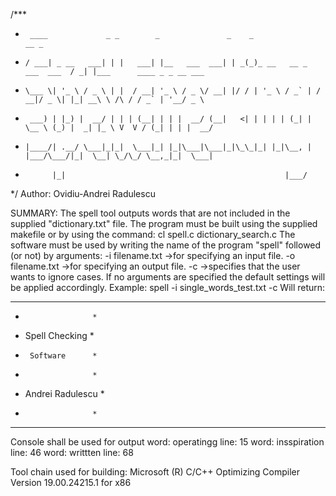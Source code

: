 /***
 *      ____             _ _        _               _    _                          __ _                          
 *     / ___| _ __   ___| | |   ___| |__   ___  ___| | _(_)_ __   __ _   ___  ___  / _| |___      ____ _ _ __ ___ 
 *     \___ \| '_ \ / _ \ | |  / __| '_ \ / _ \/ __| |/ / | '_ \ / _` | / __|/ _ \| |_| __\ \ /\ / / _` | '__/ _ \
 *      ___) | |_) |  __/ | | | (__| | | |  __/ (__|   <| | | | | (_| | \__ \ (_) |  _| |_ \ V  V / (_| | | |  __/
 *     |____/| .__/ \___|_|_|  \___|_| |_|\___|\___|_|\_\_|_| |_|\__, | |___/\___/|_|  \__| \_/\_/ \__,_|_|  \___|
 *           |_|                                                 |___/                                            
 */
 Author: Ovidiu-Andrei Radulescu
 
 SUMMARY:
 The spell tool outputs words that are not included in the supplied "dictionary.txt" file.
 The program must be built using the supplied makefile or by using the command: cl spell.c dictionary_search.c
 The software must be used by writing the name of the program "spell" followed (or not) by arguments:
 -i filename.txt ->for specifying an input file.
 -o filename.txt ->for specifying an output file.
 -c ->specifies that the user wants to ignore cases.
 If no arguments are specified the default settings will be applied accordingly.
 Example:
 spell -i single_words_test.txt -c
 Will return:
 **********************
 *                    *
 *   Spell Checking   *
 *      Software      *
 *                    *
 *  Andrei Radulescu  *
 *                    *
 **********************

 Console shall be used for output
 word: operatingg               line: 15
 word: insspiration             line: 46
 word: writtten         	line: 68
 
 Tool chain used for building: Microsoft (R) C/C++ Optimizing Compiler Version 19.00.24215.1 for x86
 
 
